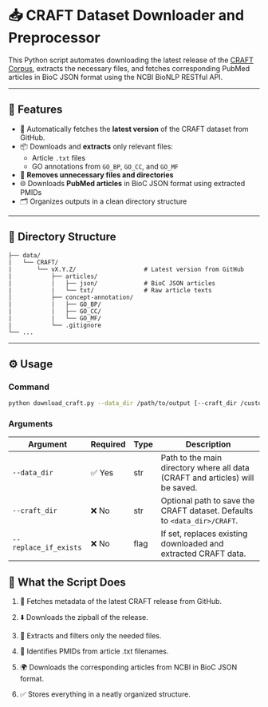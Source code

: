 # 📥 CRAFT Dataset Downloader and Preprocessor

This Python script automates downloading the latest release of the [CRAFT Corpus](https://github.com/UCDenver-ccp/CRAFT), extracts the necessary files, and fetches corresponding PubMed articles in BioC JSON format using the NCBI BioNLP RESTful API.

---

## 🚀 Features

- 📌 Automatically fetches the **latest version** of the CRAFT dataset from GitHub.
- 📦 Downloads and **extracts** only relevant files:
  - Article `.txt` files
  - GO annotations from `GO_BP`, `GO_CC`, and `GO_MF`
- 🧹 **Removes unnecessary files and directories**
- 🌐 Downloads **PubMed articles** in BioC JSON format using extracted PMIDs
- 🗂 Organizes outputs in a clean directory structure

---

## 📂 Directory Structure
```
├── data/
|   └── CRAFT/
|       └── vX.Y.Z/                   # Latest version from GitHub
|           ├── articles/
|           |   ├── json/             # BioC JSON articles
|           |   └── txt/              # Raw article texts
│           ├── concept-annotation/
|           |   ├── GO_BP/
|           |   ├── GO_CC/
|           |   └── GO_MF/
|           └── .gitignore
└── ...
```

---

## ⚙️ Usage

### Command

```bash
python download_craft.py --data_dir /path/to/output [--craft_dir /custom/craft/path] [--replace_if_exists]
```

### Arguments

| Argument             | Required | Type | Description                                                                 |
|----------------------|----------|------|-----------------------------------------------------------------------------|
| `--data_dir`         | ✅ Yes   | str  | Path to the main directory where all data (CRAFT and articles) will be saved. |
| `--craft_dir`        | ❌ No    | str  | Optional path to save the CRAFT dataset. Defaults to `<data_dir>/CRAFT`.     |
| `--replace_if_exists`| ❌ No    | flag | If set, replaces existing downloaded and extracted CRAFT data.               |


## 🧪 What the Script Does

1. 📡 Fetches metadata of the latest CRAFT release from GitHub.

2. ⬇️ Downloads the zipball of the release.
3. 📂 Extracts and filters only the needed files.
4. 🧬 Identifies PMIDs from article .txt filenames.
5. 🌍 Downloads the corresponding articles from NCBI in BioC JSON format.
6. ✅ Stores everything in a neatly organized structure.